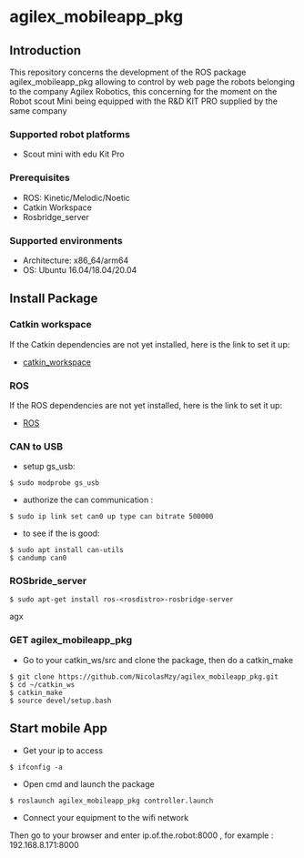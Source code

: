 # agilex_mobileapp_pkg

## Introduction

This repository concerns the development of the ROS package agilex_mobileapp_pkg allowing to control by web page the robots belonging to the company Agilex Robotics, this concerning for the moment on the Robot scout Mini being equipped with the R&D KIT PRO supplied by the same company 

### Supported robot platforms

- Scout mini with edu Kit Pro

### Prerequisites

- ROS: Kinetic/Melodic/Noetic
- Catkin Workspace
- Rosbridge_server

### Supported environments

- Architecture: x86_64/arm64
- OS: Ubuntu 16.04/18.04/20.04

## Install Package

### Catkin workspace

If the Catkin dependencies are not yet installed, here is the link to set it up:

* [catkin_workspace](http://wiki.ros.org/catkin)

### ROS

If the ROS dependencies are not yet installed, here is the link to set it up:

* [ROS](http://wiki.ros.org/ROS/Installation)

### CAN to USB

- setup gs_usb:

```
$ sudo modprobe gs_usb
```

- authorize the can communication :

```
$ sudo ip link set can0 up type can bitrate 500000
```

- to see if the is good:

```
$ sudo apt install can-utils
$ candump can0
```

### ROSbride_server

```
$ sudo apt-get install ros-<rosdistro>-rosbridge-server
```
agx
### GET agilex_mobileapp_pkg

- Go to your catkin_ws/src and clone the package, then do a catkin_make

```
$ git clone https://github.com/NicolasMzy/agilex_mobileapp_pkg.git 
$ cd ~/catkin_ws
$ catkin_make
$ source devel/setup.bash
```

## Start mobile App

- Get your ip to access 

```
$ ifconfig -a
```

- Open cmd and launch the package

```
$ roslaunch agilex_mobileapp_pkg controller.launch
```

- Connect your equipment to the wifi network

Then go to your browser and enter ip.of.the.robot:8000 , for example : 192.168.8.171:8000 







